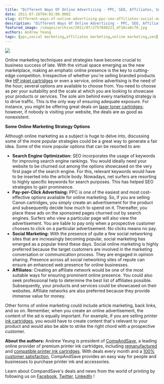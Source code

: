 ```yaml
---
title: "Different Ways Of Online Advertising - PPC, SEO, Affiliates, Social Marketing"
date: 2011-07-26T04:02:00.000Z
slug: different-ways-of-online-advertising-ppc-seo-affiliates-social-marketing
description: "Different Ways Of Online Advertising - PPC, SEO, Affiliates, Social Marketing"
featured_image: /images/archive/2011/07/2757849221_df10ca0c78.jpg
authors: Andrew Yeung
tags: [ppc,social marketing,affiliates marketing,online marketing,seo]
---
```


[![](/blog/images/2757849221-df10ca0c78.jpg)](/blog/images/2757849221-df10ca0c78.jpg)

Online marketing techniques and strategies have become crucial to business success of late. With the virtual space emerging as the new marketplace, making an emphatic online presence is the key to cutting-edge competition. Irrespective of whether you're selling branded products like [HP inkjet cartridges](https://www.compandsave.com/hp) or even a service, online advertising is the need of the hour; several options are available to choose from. You need to choose as per your suitability and the scale at which you are looking to showcase your products or services. The sole aim behind every marketing strategy is to drive traffic. This is the only way of ensuring adequate exposure. For instance, you might be offering great deals on [laser toner cartridges](https://www.compandsave.com/); however, if nobody is visiting your website, the deals are as good as nonexistent.

**Some Online Marketing Strategy Options** 

Although online marketing as a subject is huge to delve into, discussing some of the more popular strategies could be a great way to generate a fair idea. Some of the more popular options that can be resorted to are:

* **Search Engine Optimization:** SEO incorporates the usage of keywords for improving search engine rankings. You would ideally need your website to be churned out among the options showcased on the very first page of the search engine. For this, relevant keywords would have to be inserted into the article body. Nowadays, net surfers are resorting to highly specific keywords for search purposes. This has helped SEO strategies to gain prominence.
* **Pay-per-Click Advertising:** PPC is one of the easiest and most cost-effective options available for online marketing. So, if you are selling Canon cartridges, you simply create an advertisement for the product and subsequently decide how much to spend on it. Thereafter, you place these ads on the sponsored pages churned out by search engines. Surfers who view a particular page will also view the advertisement. You are liable to pay only when a prospective customer chooses to click on a particular advertisement. No clicks means no pay.
* **Social Marketing:** With the presence of quite a few social networking sites that are increasingly becoming popular, social marketing has emerged as a popular trend these days. Social online marketing is highly preferred because the target customers are involved in the marketing conversation or communication process. They are engaged in opinion sharing. Presence across all social networking sites of repute can ensure an enhanced web presence for online businesses.
* **Affiliates:** Creating an affiliate network would be one of the most suitable ways for ensuring prominent online presence. You could also seek professional help to determine the best list of affiliates possible. Subsequently, your products and services could be showcased on their websites. Affiliate networks are also preferred because they provide immense value for money.

Other forms of online marketing could include article marketing, back links, and so on. Remember, when you create an online advertisement, the content of the ad is equally important. For example, if you are selling printer [ink cartridges](https://www.compandsave.com/), you would have to create content that's relevant to your product and would also be able to strike the right chord with a prospective customer.

  
**About the authors:** Andrew Yeung is president of [CompAndSave](https://www.compandsave.com/), a leading online provider of premium printer ink cartridges, including [remanufactured](https://www.compandsave.com/help) and [compatible printer ink cartridges](https://www.compandsave.com/help). With deals every month and a [100% customer satisfaction](https://www.compandsave.com/help), CompAndSave provides an easy way for people and businesses to purchase printer ink and accessories.

Learn about CompandSave's deals and news from the world of printing by following us on [Facebook](https://www.facebook.com/compandsave.ink), [Twitter](https://twitter.com/compandsave), [LinkedIn](https://www.linkedin.com) !